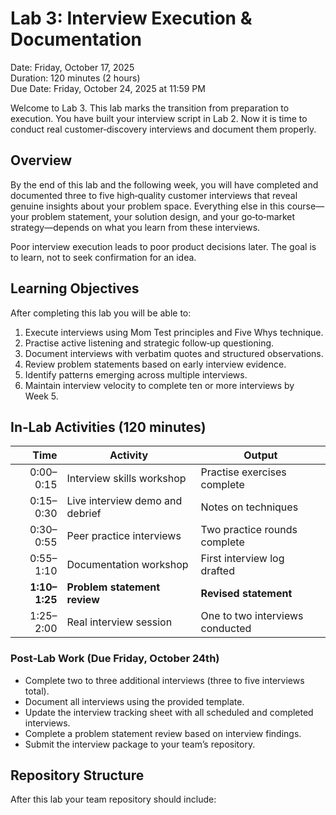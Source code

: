 # Lab 3: Interview Execution & Documentation

Date: Friday, October 17, 2025  
Duration: 120 minutes (2 hours)  
Due Date: Friday, October 24, 2025 at 11:59 PM

Welcome to Lab 3. This lab marks the transition from preparation to execution. You have built your interview script in Lab 2. Now it is time to conduct real customer‑discovery interviews and document them properly.

## Overview

By the end of this lab and the following week, you will have completed and documented three to five high‑quality customer interviews that reveal genuine insights about your problem space. Everything else in this course—your problem statement, your solution design, and your go‑to‑market strategy—depends on what you learn from these interviews.

Poor interview execution leads to poor product decisions later. The goal is to learn, not to seek confirmation for an idea.

## Learning Objectives

After completing this lab you will be able to:

1. Execute interviews using Mom Test principles and Five Whys technique.
2. Practise active listening and strategic follow‑up questioning.
3. Document interviews with verbatim quotes and structured observations.
4. Review problem statements based on early interview evidence.
5. Identify patterns emerging across multiple interviews.
6. Maintain interview velocity to complete ten or more interviews by Week 5.

## In‑Lab Activities (120 minutes)

| Time | Activity | Output |
|-----:|---------|--------|
| 0:00–0:15 | Interview skills workshop | Practise exercises complete |
| 0:15–0:30 | Live interview demo and debrief | Notes on techniques |
| 0:30–0:55 | Peer practice interviews | Two practice rounds complete |
| 0:55–1:10 | Documentation workshop | First interview log drafted |
| **1:10–1:25** | **Problem statement review** | **Revised statement** |
| 1:25–2:00 | Real interview session | One to two interviews conducted |

### Post‑Lab Work (Due Friday, October 24th)

* Complete two to three additional interviews (three to five interviews total).
* Document all interviews using the provided template.
* Update the interview tracking sheet with all scheduled and completed interviews.
* Complete a problem statement review based on interview findings.
* Submit the interview package to your team’s repository.

## Repository Structure

After this lab your team repository should include:

